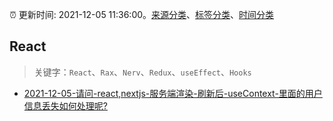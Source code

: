 :alarm_clock: 更新时间: 2021-12-05 11:36:00。[来源分类](../README.md)、[标签分类](../TAGS.md)、[时间分类](../TIMELINE.md)

## React


> 关键字：`React`、`Rax`、`Nerv`、`Redux`、`useEffect`、`Hooks`



- [2021-12-05-请问-react,nextjs-服务端渲染-刷新后-useContext-里面的用户信息丢失如何处理呢?](https://www.v2ex.com/t/820175) 